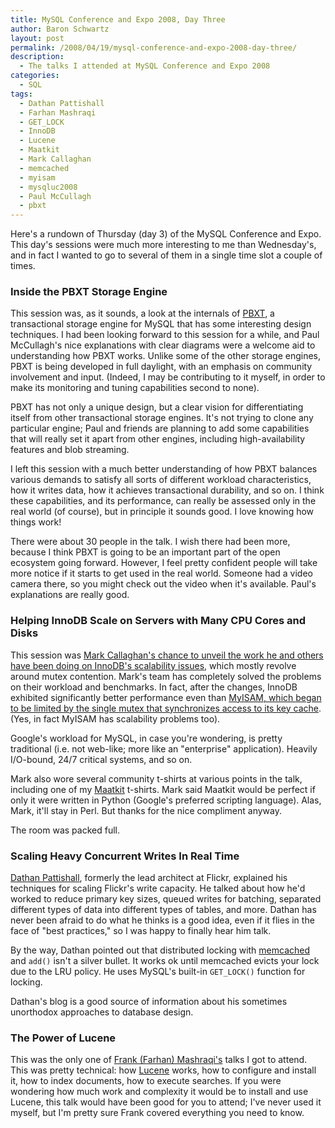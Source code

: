 ```yaml
---
title: MySQL Conference and Expo 2008, Day Three
author: Baron Schwartz
layout: post
permalink: /2008/04/19/mysql-conference-and-expo-2008-day-three/
description:
  - The talks I attended at MySQL Conference and Expo 2008
categories:
  - SQL
tags:
  - Dathan Pattishall
  - Farhan Mashraqi
  - GET_LOCK
  - InnoDB
  - Lucene
  - Maatkit
  - Mark Callaghan
  - memcached
  - myisam
  - mysqluc2008
  - Paul McCullagh
  - pbxt
---
```

Here's a rundown of Thursday (day 3) of the MySQL Conference and Expo. This day's sessions were much more interesting to me than Wednesday's, and in fact I wanted to go to several of them in a single time slot a couple of times.

### Inside the PBXT Storage Engine

This session was, as it sounds, a look at the internals of [PBXT][1], a transactional storage engine for MySQL that has some interesting design techniques. I had been looking forward to this session for a while, and Paul McCullagh's nice explanations with clear diagrams were a welcome aid to understanding how PBXT works. Unlike some of the other storage engines, PBXT is being developed in full daylight, with an emphasis on community involvement and input. (Indeed, I may be contributing to it myself, in order to make its monitoring and tuning capabilities second to none).

PBXT has not only a unique design, but a clear vision for differentiating itself from other transactional storage engines. It's not trying to clone any particular engine; Paul and friends are planning to add some capabilities that will really set it apart from other engines, including high-availability features and blob streaming.

I left this session with a much better understanding of how PBXT balances various demands to satisfy all sorts of different workload characteristics, how it writes data, how it achieves transactional durability, and so on. I think these capabilities, and its performance, can really be assessed only in the real world (of course), but in principle it sounds good. I love knowing how things work!

There were about 30 people in the talk. I wish there had been more, because I think PBXT is going to be an important part of the open ecosystem going forward. However, I feel pretty confident people will take more notice if it starts to get used in the real world. Someone had a video camera there, so you might check out the video when it's available. Paul's explanations are really good.

### Helping InnoDB Scale on Servers with Many CPU Cores and Disks

This session was [Mark Callaghan's chance to unveil the work he and others have been doing on InnoDB's scalability issues][2], which mostly revolve around mutex contention. Mark's team has completely solved the problems on their workload and benchmarks. In fact, after the changes, InnoDB exhibited significantly better performance even than [MyISAM, which began to be limited by the single mutex that synchronizes access to its key cache][3]. (Yes, in fact MyISAM has scalability problems too).

Google's workload for MySQL, in case you're wondering, is pretty traditional (i.e. not web-like; more like an "enterprise" application). Heavily I/O-bound, 24/7 critical systems, and so on.

Mark also wore several community t-shirts at various points in the talk, including one of my [Maatkit][4] t-shirts. Mark said Maatkit would be perfect if only it were written in Python (Google's preferred scripting language). Alas, Mark, it'll stay in Perl. But thanks for the nice compliment anyway.

The room was packed full.

### Scaling Heavy Concurrent Writes In Real Time

[Dathan Pattishall][5], formerly the lead architect at Flickr, explained his techniques for scaling Flickr's write capacity. He talked about how he'd worked to reduce primary key sizes, queued writes for batching, separated different types of data into different types of tables, and more. Dathan has never been afraid to do what he thinks is a good idea, even if it flies in the face of "best practices," so I was happy to finally hear him talk.

By the way, Dathan pointed out that distributed locking with [memcached][6] and `add()` isn't a silver bullet. It works ok until memcached evicts your lock due to the LRU policy. He uses MySQL's built-in `GET_LOCK()` function for locking.

Dathan's blog is a good source of information about his sometimes unorthodox approaches to database design.

### The Power of Lucene

This was the only one of [Frank (Farhan) Mashraqi's][7] talks I got to attend. This was pretty technical: how [Lucene][8] works, how to configure and install it, how to index documents, how to execute searches. If you were wondering how much work and complexity it would be to install and use Lucene, this talk would have been good for you to attend; I've never used it myself, but I'm pretty sure Frank covered everything you need to know.

 [1]: http://www.primebase.org/
 [2]: http://mysqlha.blogspot.com/2008/04/innodb-scales-on-big-smp-servers.html
 [3]: http://www.mysqlperformanceblog.com/2007/10/12/myisam-scalability-and-innodb-falcon-benchmarks/
 [4]: http://www.maatkit.org/
 [5]: http://mysqldba.blogspot.com/
 [6]: http://www.danga.com/memcached/
 [7]: http://mysqldatabaseadministration.blogspot.com/
 [8]: http://lucene.apache.org/

